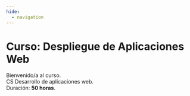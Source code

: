 ```yaml
---
hide:
  - navigation
---
```


# Curso: Despliegue de Aplicaciones Web

Bienvenido/a al curso.  
CS Desarrollo de aplicaciones web.  
Duración: **50 horas**.


